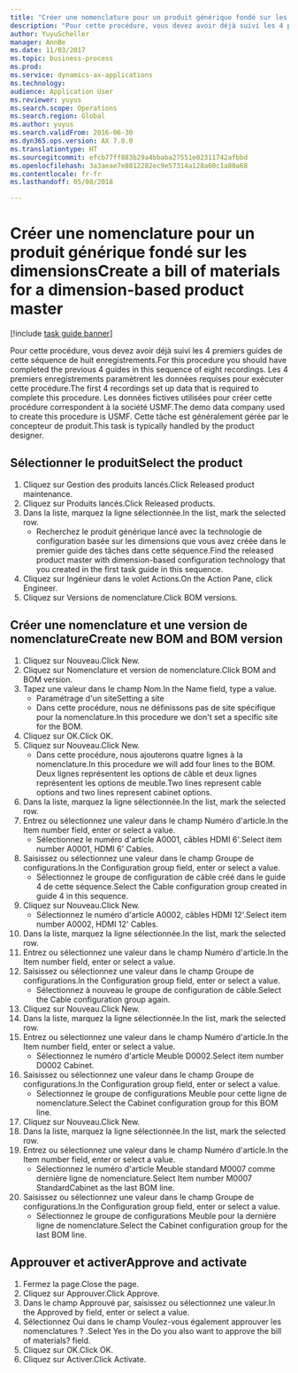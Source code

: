 ```yaml
--- 
title: "Créer une nomenclature pour un produit générique fondé sur les dimensions"
description: "Pour cette procédure, vous devez avoir déjà suivi les 4 premiers guides de cette séquence de huit enregistrements."
author: YuyuScheller
manager: AnnBe
ms.date: 11/03/2017
ms.topic: business-process
ms.prod: 
ms.service: dynamics-ax-applications
ms.technology: 
audience: Application User
ms.reviewer: yuyus
ms.search.scope: Operations
ms.search.region: Global
ms.author: yuyus
ms.search.validFrom: 2016-06-30
ms.dyn365.ops.version: AX 7.0.0
ms.translationtype: HT
ms.sourcegitcommit: efcb77ff883b29a4bbaba27551e02311742afbbd
ms.openlocfilehash: 3a3aeae7e8012282ec9e57314a128a60c1a80a68
ms.contentlocale: fr-fr
ms.lasthandoff: 05/08/2018

---
```

# <a name="create-a-bill-of-materials-for-a-dimension-based-product-master"></a><span data-ttu-id="5bb6e-103">Créer une nomenclature pour un produit générique fondé sur les dimensions</span><span class="sxs-lookup"><span data-stu-id="5bb6e-103">Create a bill of materials for a dimension-based product master</span></span>

[!include [task guide banner](../../includes/task-guide-banner.md)]

<span data-ttu-id="5bb6e-104">Pour cette procédure, vous devez avoir déjà suivi les 4 premiers guides de cette séquence de huit enregistrements.</span><span class="sxs-lookup"><span data-stu-id="5bb6e-104">For this procedure you should have completed the previous 4 guides in this sequence of eight recordings.</span></span> <span data-ttu-id="5bb6e-105">Les 4 premiers enregistrements paramètrent les données requises pour exécuter cette procédure.</span><span class="sxs-lookup"><span data-stu-id="5bb6e-105">The first 4 recordings set up data that is required to complete this procedure.</span></span> <span data-ttu-id="5bb6e-106">Les données fictives utilisées pour créer cette procédure correspondent à la société USMF.</span><span class="sxs-lookup"><span data-stu-id="5bb6e-106">The demo data company used to create this procedure is USMF.</span></span> <span data-ttu-id="5bb6e-107">Cette tâche est généralement gérée par le concepteur de produit.</span><span class="sxs-lookup"><span data-stu-id="5bb6e-107">This task is typically handled by the product designer.</span></span>


## <a name="select-the-product"></a><span data-ttu-id="5bb6e-108">Sélectionner le produit</span><span class="sxs-lookup"><span data-stu-id="5bb6e-108">Select the product</span></span>
1. <span data-ttu-id="5bb6e-109">Cliquez sur Gestion des produits lancés.</span><span class="sxs-lookup"><span data-stu-id="5bb6e-109">Click Released product maintenance.</span></span>
2. <span data-ttu-id="5bb6e-110">Cliquez sur Produits lancés.</span><span class="sxs-lookup"><span data-stu-id="5bb6e-110">Click Released products.</span></span>
3. <span data-ttu-id="5bb6e-111">Dans la liste, marquez la ligne sélectionnée.</span><span class="sxs-lookup"><span data-stu-id="5bb6e-111">In the list, mark the selected row.</span></span>
    * <span data-ttu-id="5bb6e-112">Recherchez le produit générique lancé avec la technologie de configuration basée sur les dimensions que vous avez créée dans le premier guide des tâches dans cette séquence.</span><span class="sxs-lookup"><span data-stu-id="5bb6e-112">Find the released product master with dimension-based configuration technology that you created in the first task guide in this sequence.</span></span>  
4. <span data-ttu-id="5bb6e-113">Cliquez sur Ingénieur dans le volet Actions.</span><span class="sxs-lookup"><span data-stu-id="5bb6e-113">On the Action Pane, click Engineer.</span></span>
5. <span data-ttu-id="5bb6e-114">Cliquez sur Versions de nomenclature.</span><span class="sxs-lookup"><span data-stu-id="5bb6e-114">Click BOM versions.</span></span>

## <a name="create-new-bom-and-bom-version"></a><span data-ttu-id="5bb6e-115">Créer une nomenclature et une version de nomenclature</span><span class="sxs-lookup"><span data-stu-id="5bb6e-115">Create new BOM and BOM version</span></span>
1. <span data-ttu-id="5bb6e-116">Cliquez sur Nouveau.</span><span class="sxs-lookup"><span data-stu-id="5bb6e-116">Click New.</span></span>
2. <span data-ttu-id="5bb6e-117">Cliquez sur Nomenclature et version de nomenclature.</span><span class="sxs-lookup"><span data-stu-id="5bb6e-117">Click BOM and BOM version.</span></span>
3. <span data-ttu-id="5bb6e-118">Tapez une valeur dans le champ Nom.</span><span class="sxs-lookup"><span data-stu-id="5bb6e-118">In the Name field, type a value.</span></span>
    * <span data-ttu-id="5bb6e-119">Paramétrage d'un site</span><span class="sxs-lookup"><span data-stu-id="5bb6e-119">Setting a site</span></span>  
    * <span data-ttu-id="5bb6e-120">Dans cette procédure, nous ne définissons pas de site spécifique pour la nomenclature.</span><span class="sxs-lookup"><span data-stu-id="5bb6e-120">In this procedure we don't set a specific site for the BOM.</span></span>  
4. <span data-ttu-id="5bb6e-121">Cliquez sur OK.</span><span class="sxs-lookup"><span data-stu-id="5bb6e-121">Click OK.</span></span>
5. <span data-ttu-id="5bb6e-122">Cliquez sur Nouveau.</span><span class="sxs-lookup"><span data-stu-id="5bb6e-122">Click New.</span></span>
    * <span data-ttu-id="5bb6e-123">Dans cette procédure, nous ajouterons quatre lignes à la nomenclature.</span><span class="sxs-lookup"><span data-stu-id="5bb6e-123">In this procedure we will add four lines to the BOM.</span></span> <span data-ttu-id="5bb6e-124">Deux lignes représentent les options de câble et deux lignes représentent les options de meuble.</span><span class="sxs-lookup"><span data-stu-id="5bb6e-124">Two lines represent cable options and two lines represent cabinet options.</span></span>  
6. <span data-ttu-id="5bb6e-125">Dans la liste, marquez la ligne sélectionnée.</span><span class="sxs-lookup"><span data-stu-id="5bb6e-125">In the list, mark the selected row.</span></span>
7. <span data-ttu-id="5bb6e-126">Entrez ou sélectionnez une valeur dans le champ Numéro d'article.</span><span class="sxs-lookup"><span data-stu-id="5bb6e-126">In the Item number field, enter or select a value.</span></span>
    * <span data-ttu-id="5bb6e-127">Sélectionnez le numéro d'article A0001, câbles HDMI 6'.</span><span class="sxs-lookup"><span data-stu-id="5bb6e-127">Select item number A0001, HDMI 6' Cables.</span></span>  
8. <span data-ttu-id="5bb6e-128">Saisissez ou sélectionnez une valeur dans le champ Groupe de configurations.</span><span class="sxs-lookup"><span data-stu-id="5bb6e-128">In the Configuration group field, enter or select a value.</span></span>
    * <span data-ttu-id="5bb6e-129">Sélectionnez le groupe de configuration de câble créé dans le guide 4 de cette séquence.</span><span class="sxs-lookup"><span data-stu-id="5bb6e-129">Select the Cable configuration group created in guide 4 in this sequence.</span></span>  
9. <span data-ttu-id="5bb6e-130">Cliquez sur Nouveau.</span><span class="sxs-lookup"><span data-stu-id="5bb6e-130">Click New.</span></span>
    * <span data-ttu-id="5bb6e-131">Sélectionnez le numéro d'article A0002, câbles HDMI 12'.</span><span class="sxs-lookup"><span data-stu-id="5bb6e-131">Select item number A0002, HDMI 12' Cables.</span></span>  
10. <span data-ttu-id="5bb6e-132">Dans la liste, marquez la ligne sélectionnée.</span><span class="sxs-lookup"><span data-stu-id="5bb6e-132">In the list, mark the selected row.</span></span>
11. <span data-ttu-id="5bb6e-133">Entrez ou sélectionnez une valeur dans le champ Numéro d'article.</span><span class="sxs-lookup"><span data-stu-id="5bb6e-133">In the Item number field, enter or select a value.</span></span>
12. <span data-ttu-id="5bb6e-134">Saisissez ou sélectionnez une valeur dans le champ Groupe de configurations.</span><span class="sxs-lookup"><span data-stu-id="5bb6e-134">In the Configuration group field, enter or select a value.</span></span>
    * <span data-ttu-id="5bb6e-135">Sélectionnez à nouveau le groupe de configuration de câble.</span><span class="sxs-lookup"><span data-stu-id="5bb6e-135">Select the Cable configuration group again.</span></span>  
13. <span data-ttu-id="5bb6e-136">Cliquez sur Nouveau.</span><span class="sxs-lookup"><span data-stu-id="5bb6e-136">Click New.</span></span>
14. <span data-ttu-id="5bb6e-137">Dans la liste, marquez la ligne sélectionnée.</span><span class="sxs-lookup"><span data-stu-id="5bb6e-137">In the list, mark the selected row.</span></span>
15. <span data-ttu-id="5bb6e-138">Entrez ou sélectionnez une valeur dans le champ Numéro d'article.</span><span class="sxs-lookup"><span data-stu-id="5bb6e-138">In the Item number field, enter or select a value.</span></span>
    * <span data-ttu-id="5bb6e-139">Sélectionnez le numéro d'article Meuble D0002.</span><span class="sxs-lookup"><span data-stu-id="5bb6e-139">Select item number D0002 Cabinet.</span></span>  
16. <span data-ttu-id="5bb6e-140">Saisissez ou sélectionnez une valeur dans le champ Groupe de configurations.</span><span class="sxs-lookup"><span data-stu-id="5bb6e-140">In the Configuration group field, enter or select a value.</span></span>
    * <span data-ttu-id="5bb6e-141">Sélectionnez le groupe de configurations Meuble pour cette ligne de nomenclature.</span><span class="sxs-lookup"><span data-stu-id="5bb6e-141">Select the Cabinet configuration group for this BOM line.</span></span>  
17. <span data-ttu-id="5bb6e-142">Cliquez sur Nouveau.</span><span class="sxs-lookup"><span data-stu-id="5bb6e-142">Click New.</span></span>
18. <span data-ttu-id="5bb6e-143">Dans la liste, marquez la ligne sélectionnée.</span><span class="sxs-lookup"><span data-stu-id="5bb6e-143">In the list, mark the selected row.</span></span>
19. <span data-ttu-id="5bb6e-144">Entrez ou sélectionnez une valeur dans le champ Numéro d'article.</span><span class="sxs-lookup"><span data-stu-id="5bb6e-144">In the Item number field, enter or select a value.</span></span>
    * <span data-ttu-id="5bb6e-145">Sélectionnez le numéro d'article Meuble standard M0007 comme dernière ligne de nomenclature.</span><span class="sxs-lookup"><span data-stu-id="5bb6e-145">Select Item number M0007 StandardCabinet as the last BOM line.</span></span>  
20. <span data-ttu-id="5bb6e-146">Saisissez ou sélectionnez une valeur dans le champ Groupe de configurations.</span><span class="sxs-lookup"><span data-stu-id="5bb6e-146">In the Configuration group field, enter or select a value.</span></span>
    * <span data-ttu-id="5bb6e-147">Sélectionnez le groupe de configurations Meuble pour la dernière ligne de nomenclature.</span><span class="sxs-lookup"><span data-stu-id="5bb6e-147">Select the Cabinet configuration group for the last BOM line.</span></span>  

## <a name="approve-and-activate"></a><span data-ttu-id="5bb6e-148">Approuver et activer</span><span class="sxs-lookup"><span data-stu-id="5bb6e-148">Approve and activate</span></span>
1. <span data-ttu-id="5bb6e-149">Fermez la page.</span><span class="sxs-lookup"><span data-stu-id="5bb6e-149">Close the page.</span></span>
2. <span data-ttu-id="5bb6e-150">Cliquez sur Approuver.</span><span class="sxs-lookup"><span data-stu-id="5bb6e-150">Click Approve.</span></span>
3. <span data-ttu-id="5bb6e-151">Dans le champ Approuvé par, saisissez ou sélectionnez une valeur.</span><span class="sxs-lookup"><span data-stu-id="5bb6e-151">In the Approved by field, enter or select a value.</span></span>
4. <span data-ttu-id="5bb6e-152">Sélectionnez Oui dans le champ Voulez-vous également approuver les nomenclatures ? .</span><span class="sxs-lookup"><span data-stu-id="5bb6e-152">Select Yes in the Do you also want to approve the bill of materials? field.</span></span>
5. <span data-ttu-id="5bb6e-153">Cliquez sur OK.</span><span class="sxs-lookup"><span data-stu-id="5bb6e-153">Click OK.</span></span>
6. <span data-ttu-id="5bb6e-154">Cliquez sur Activer.</span><span class="sxs-lookup"><span data-stu-id="5bb6e-154">Click Activate.</span></span>


